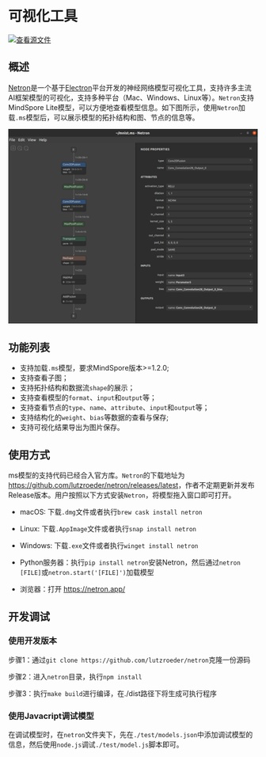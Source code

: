# 可视化工具

[![查看源文件](https://mindspore-website.obs.cn-north-4.myhuaweicloud.com/website-images/r2.4.1/resource/_static/logo_source.svg)](https://gitee.com/mindspore/docs/blob/r2.4.1/docs/lite/docs/source_zh_cn/tools/visual_tool.md)

## 概述

[Netron](https://github.com/lutzroeder/netron)是一个基于[Electron](http://www.electronjs.org/)平台开发的神经网络模型可视化工具，支持许多主流AI框架模型的可视化，支持多种平台（Mac、Windows、Linux等）。`Netron`支持MindSpore Lite模型，可以方便地查看模型信息。如下图所示，使用`Netron`加载`.ms`模型后，可以展示模型的拓扑结构和图、节点的信息等。

![img](../images/visual_mnist.png)

## 功能列表

- 支持加载`.ms`模型，要求MindSpore版本>=1.2.0;
- 支持查看子图；
- 支持拓扑结构和数据流`shape`的展示；
- 支持查看模型的`format`、`input`和`output`等；
- 支持查看节点的`type`、`name`、`attribute`、`input`和`output`等；
- 支持结构化的`weight`、`bias`等数据的查看与保存;
- 支持可视化结果导出为图片保存。

## 使用方式

ms模型的支持代码已经合入官方库。`Netron`的下载地址为 <https://github.com/lutzroeder/netron/releases/latest>，作者不定期更新并发布Release版本。用户按照以下方式安装`Netron`，将模型拖入窗口即可打开。

- macOS: 下载`.dmg`文件或者执行`brew cask install netron`

- Linux: 下载`.AppImage`文件或者执行`snap install netron`

- Windows: 下载`.exe`文件或者执行`winget install netron`

- Python服务器：执行`pip install netron`安装Netron，然后通过`netron [FILE]`或`netron.start('[FILE]')`加载模型

- 浏览器：打开 <https://netron.app/>

## 开发调试

### 使用开发版本

步骤1：通过`git clone https://github.com/lutzroeder/netron`克隆一份源码

步骤2：进入`netron`目录，执行`npm install`

步骤3：执行`make build`进行编译，在./dist路径下将生成可执行程序

### 使用Javacript调试模型

在调试模型时，在`netron`文件夹下，先在`./test/models.json`中添加调试模型的信息，然后使用`node.js`调试`./test/model.js`脚本即可。
